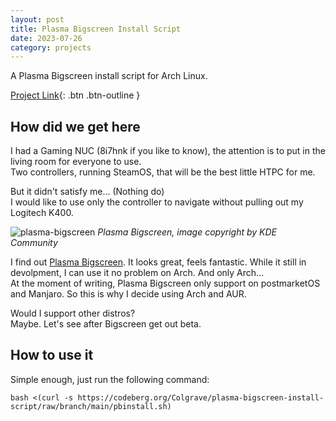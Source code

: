 ```yaml
---
layout: post
title: Plasma Bigscreen Install Script
date: 2023-07-26
category: projects
---
```

A Plasma Bigscreen install script for Arch Linux. 

[Project Link](https://codeberg.org/Colgrave/plasma-bigscreen-install-script){: .btn .btn-outline }

## How did we get here
I had a Gaming NUC (8i7hnk if you like to know), the attention is to put in the living room for everyone to use.  
Two controllers, running SteamOS, that will be the best little HTPC for me.  

But it didn't satisfy me... (Nothing do)  
I would like to use only the controller to navigate without pulling out my Logitech K400.  

![plasma-bigscreen](https://plasma-bigscreen.org/img/screenshot-1.png)
*Plasma Bigscreen, image copyright by KDE Community*

I find out [Plasma Bigscreen](https://plasma-bigscreen.org/). It looks great, feels fantastic. While it still in devolpment, I can use it no problem on Arch. And only Arch...  
At the moment of writing, Plasma Bigscreen only support on postmarketOS and Manjaro. So this is why I decide using Arch and AUR.  

Would I support other distros?  
Maybe. Let's see after Bigscreen get out beta.  

## How to use it
Simple enough, just run the following command: 
```
bash <(curl -s https://codeberg.org/Colgrave/plasma-bigscreen-install-script/raw/branch/main/pbinstall.sh)
```